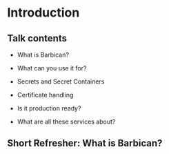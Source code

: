 # Introduction

## Talk contents

* What is Barbican?

* What can you use it for?

* Secrets and Secret Containers

* Certificate handling

* Is it production ready?

* What are all these services about?

## Short Refresher: What is Barbican?

<!--
Let's start this off by giving you a short refresher on what Barbican is and
what it does.
-->
